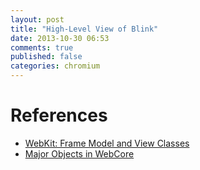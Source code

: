 ```yaml
---
layout: post
title: "High-Level View of Blink"
date: 2013-10-30 06:53
comments: true
published: false
categories: chromium
---
```




# References

* [WebKit: Frame Model and View Classes](https://developer.apple.com/library/mac/documentation/cocoa/conceptual/DisplayWebContent/Concepts/WebKitDesign.html#//apple_ref/doc/uid/20002024-114390)
* [Major Objects in WebCore](https://www.webkit.org/coding/major-objects.html)
